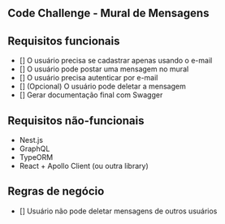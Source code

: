 Code Challenge - Mural de Mensagens
-------------------------

## Requisitos funcionais
- [] O usuário precisa se cadastrar apenas usando o e-mail
- [] O usuário pode postar uma mensagem no mural
- [] O usuário precisa autenticar por e-mail
- [] (Opcional) O usuário pode deletar a mensagem
- [] Gerar documentação final com Swagger

## Requisitos não-funcionais
- Nest.js
- GraphQL
- TypeORM
- React + Apollo Client (ou outra library)

## Regras de negócio
- [] Usuário não pode deletar mensagens de outros usuários